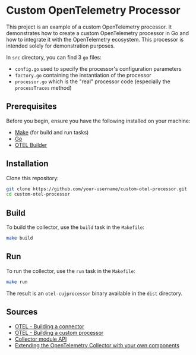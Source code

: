 # Custom OpenTelemetry Processor

This project is an example of a custom OpenTelemetry processor. It demonstrates how to create a custom OpenTelemetry processor in Go and how to integrate it with the OpenTelemetry ecosystem. This processor is intended solely for demonstration purposes.

In `src` directory, you can find 3 `go` files:
- `config.go` used to specify the processor's configuration parameters
- `factory.go` containing the instantiation of the processor
- `processor.go` which is the "real" processor code (especially the `processTraces` method)

## Prerequisites

Before you begin, ensure you have the following installed on your machine:

- [Make](https://www.gnu.org/software/make/) (for build and run tasks)
- [Go](https://golang.org/doc/install)
- [OTEL Builder](https://opentelemetry.io/docs/collector/custom-collector/)

## Installation

Clone this repository:

```bash
git clone https://github.com/your-username/custom-otel-processor.git
cd custom-otel-processor
```

## Build

To build the collector, use the `build` task in the `Makefile`:

```bash
make build
```

## Run

To run the collector, use the `run` task in the `Makefile`:

```bash
make run
```

The result is an `otel-cujprocessor` binary available in the `dist` directory.

## Sources

- [OTEL - Building a connector](https://opentelemetry.io/docs/collector/building/connector/)
- [OTEL - Building a custom processor](https://opentelemetry.io/docs/collector/custom-collector/)
- [Collector module API](https://pkg.go.dev/go.opentelemetry.io/collector)
- [Extending the OpenTelemetry Collector with your own components](https://medium.com/opentelemetry/extending-the-opentelemetry-collector-with-your-own-components-64c10cf675db)
